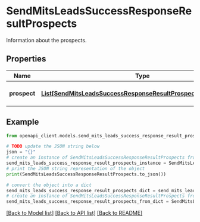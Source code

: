 # SendMitsLeadsSuccessResponseResultProspects

Information about the prospects.

## Properties

Name | Type | Description | Notes
------------ | ------------- | ------------- | -------------
**prospect** | [**List[SendMitsLeadsSuccessResponseResultProspectsProspectInner]**](SendMitsLeadsSuccessResponseResultProspectsProspectInner.md) | A list of prospect entries. | [optional] 

## Example

```python
from openapi_client.models.send_mits_leads_success_response_result_prospects import SendMitsLeadsSuccessResponseResultProspects

# TODO update the JSON string below
json = "{}"
# create an instance of SendMitsLeadsSuccessResponseResultProspects from a JSON string
send_mits_leads_success_response_result_prospects_instance = SendMitsLeadsSuccessResponseResultProspects.from_json(json)
# print the JSON string representation of the object
print(SendMitsLeadsSuccessResponseResultProspects.to_json())

# convert the object into a dict
send_mits_leads_success_response_result_prospects_dict = send_mits_leads_success_response_result_prospects_instance.to_dict()
# create an instance of SendMitsLeadsSuccessResponseResultProspects from a dict
send_mits_leads_success_response_result_prospects_from_dict = SendMitsLeadsSuccessResponseResultProspects.from_dict(send_mits_leads_success_response_result_prospects_dict)
```
[[Back to Model list]](../README.md#documentation-for-models) [[Back to API list]](../README.md#documentation-for-api-endpoints) [[Back to README]](../README.md)


